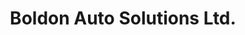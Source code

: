 ---
title: "Boldon Auto Solutions Ltd."
url: /boldon-colliery/boldon-auto-solutions-ltd/
shop: car repair
---